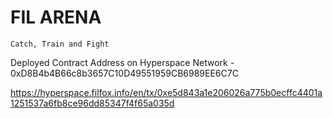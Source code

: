 # FIL ARENA
    Catch, Train and Fight
    
Deployed Contract Address on Hyperspace Network - 0xD8B4b4B66c8b3657C10D49551959CB6989EE6C7C

https://hyperspace.filfox.info/en/tx/0xe5d843a1e206026a775b0ecffc4401a1251537a6fb8ce96dd85347f4f65a035d
